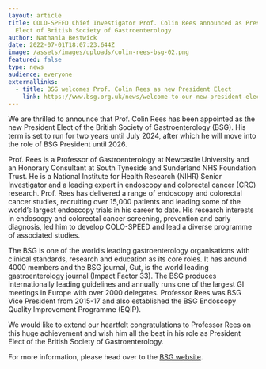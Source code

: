 ```yaml
---
layout: article
title: COLO-SPEED Chief Investigator Prof. Colin Rees announced as President
  Elect of British Society of Gastroenterology
author: Nathania Bestwick
date: 2022-07-01T18:07:23.644Z
image: /assets/images/uploads/colin-rees-bsg-02.png
featured: false
type: news
audience: everyone
externallinks:
  - title: BSG welcomes Prof. Colin Rees as new President Elect
    link: https://www.bsg.org.uk/news/welcome-to-our-new-president-elect-colin-rees/#:~:text=We%20are%20delighted%20to%20announce,Tyneside%20and%20Sunderland%20NHS%20Trust.
---
```

We are thrilled to announce that Prof. Colin Rees has been appointed as the new President Elect of the British Society of Gastroenterology (BSG). His term is set to run for two years until July 2024, after which he will move into the role of BSG President until 2026.

Prof. Rees is a Professor of Gastroenterology at Newcastle University and an Honorary Consultant at South Tyneside and Sunderland NHS Foundation Trust. He is a National Institute for Health Research (NIHR) Senior Investigator and a leading expert in endoscopy and colorectal cancer (CRC) research. Prof. Rees has delivered a range of endoscopy and colorectal cancer studies, recruiting over 15,000 patients and leading some of the world’s largest endoscopy trials in his career to date. His research interests in endoscopy and colorectal cancer screening, prevention and early diagnosis, led him to develop COLO-SPEED and lead a diverse programme of associated studies.

The BSG is one of the world’s leading gastroenterology organisations with clinical standards, research and education as its core roles. It has around 4000 members and the BSG journal, Gut, is the world leading gastroenterology journal (Impact Factor 33). The BSG produces internationally leading guidelines and annually runs one of the largest GI meetings in Europe with over 2000 delegates. Professor Rees was BSG Vice President from 2015-17 and also established the BSG Endoscopy Quality Improvement Programme (EQIP).

We would like to extend our heartfelt congratulations to Professor Rees on this huge achievement and wish him all the best in his role as President Elect of the British Society of Gastroenterology.

For more information, please head over to the [BSG website](https://www.bsg.org.uk/news/welcome-to-our-new-president-elect-colin-rees/#:~:text=We%20are%20delighted%20to%20announce,Tyneside%20and%20Sunderland%20NHS%20Trust.).